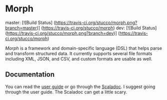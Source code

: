 Morph
=========

master: [![Build Status]
(https://travis-ci.org/stucco/morph.png?branch=master)]
(https://travis-ci.org/stucco/morph)
dev: [![Build Status]
(https://travis-ci.org/stucco/morph.png?branch=dev)]
(https://travis-ci.org/stucco/morph)

*Morph* is a framework and domain-specific language (DSL) that helps parse and
transform structured data. It currently supports several file formats
including XML, JSON, and CSV, and custom formats are usable as well.

Documentation
-------------

You can read the [user guide](http://stucco.github.io/morph) or go
through the [Scaladoc](http://stucco.github.io/morph/latest/api). I
suggest going through the user guide. The Scaladoc can get a little scary.
